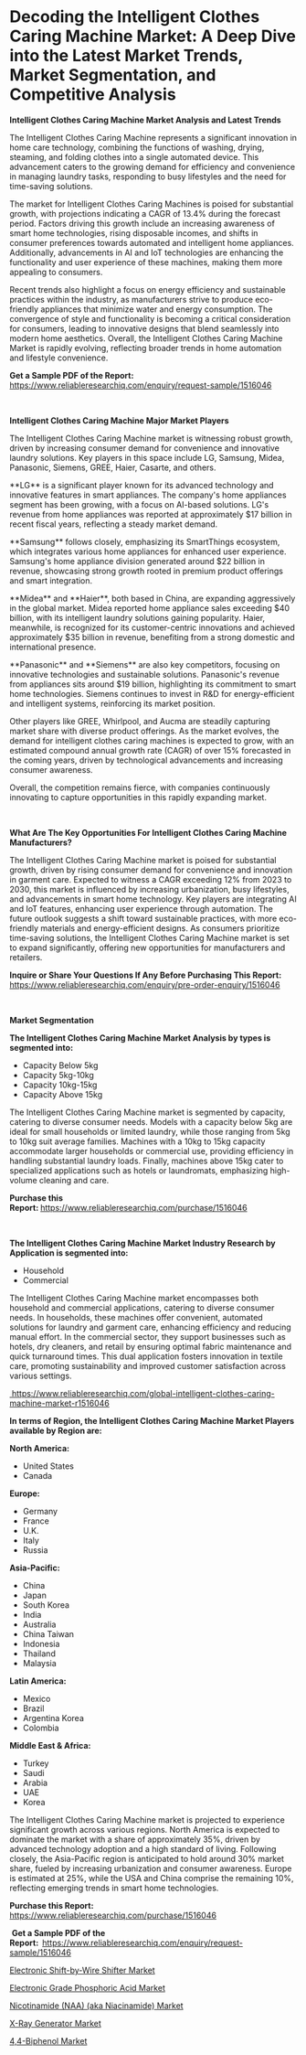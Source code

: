 <p><h1>Decoding the Intelligent Clothes Caring Machine Market: A Deep Dive into the Latest Market Trends, Market Segmentation, and Competitive Analysis</h1></p><p><strong>Intelligent Clothes Caring Machine Market Analysis and Latest Trends</strong></p>
<p><p>The Intelligent Clothes Caring Machine represents a significant innovation in home care technology, combining the functions of washing, drying, steaming, and folding clothes into a single automated device. This advancement caters to the growing demand for efficiency and convenience in managing laundry tasks, responding to busy lifestyles and the need for time-saving solutions.</p><p>The market for Intelligent Clothes Caring Machines is poised for substantial growth, with projections indicating a CAGR of 13.4% during the forecast period. Factors driving this growth include an increasing awareness of smart home technologies, rising disposable incomes, and shifts in consumer preferences towards automated and intelligent home appliances. Additionally, advancements in AI and IoT technologies are enhancing the functionality and user experience of these machines, making them more appealing to consumers.</p><p>Recent trends also highlight a focus on energy efficiency and sustainable practices within the industry, as manufacturers strive to produce eco-friendly appliances that minimize water and energy consumption. The convergence of style and functionality is becoming a critical consideration for consumers, leading to innovative designs that blend seamlessly into modern home aesthetics. Overall, the Intelligent Clothes Caring Machine Market is rapidly evolving, reflecting broader trends in home automation and lifestyle convenience.</p></p>
<p><strong>Get a Sample PDF of the Report:&nbsp;</strong> <a href="https://www.reliableresearchiq.com/enquiry/request-sample/1516046?utm_campaign=1732&utm_medium=2&utm_source=Github&utm_content=ia&utm_term=27102024&utm_id=intelligent-clothes-caring-machine">https://www.reliableresearchiq.com/enquiry/request-sample/1516046</a></p>
<p>&nbsp;</p>
<p><strong>Intelligent Clothes Caring Machine Major Market Players</strong></p>
<p><p>The Intelligent Clothes Caring Machine market is witnessing robust growth, driven by increasing consumer demand for convenience and innovative laundry solutions. Key players in this space include LG, Samsung, Midea, Panasonic, Siemens, GREE, Haier, Casarte, and others.</p><p>**LG** is a significant player known for its advanced technology and innovative features in smart appliances. The company's home appliances segment has been growing, with a focus on AI-based solutions. LG's revenue from home appliances was reported at approximately $17 billion in recent fiscal years, reflecting a steady market demand.</p><p>**Samsung** follows closely, emphasizing its SmartThings ecosystem, which integrates various home appliances for enhanced user experience. Samsung's home appliance division generated around $22 billion in revenue, showcasing strong growth rooted in premium product offerings and smart integration.</p><p>**Midea** and **Haier**, both based in China, are expanding aggressively in the global market. Midea reported home appliance sales exceeding $40 billion, with its intelligent laundry solutions gaining popularity. Haier, meanwhile, is recognized for its customer-centric innovations and achieved approximately $35 billion in revenue, benefiting from a strong domestic and international presence.</p><p>**Panasonic** and **Siemens** are also key competitors, focusing on innovative technologies and sustainable solutions. Panasonic's revenue from appliances sits around $19 billion, highlighting its commitment to smart home technologies. Siemens continues to invest in R&D for energy-efficient and intelligent systems, reinforcing its market position.</p><p>Other players like GREE, Whirlpool, and Aucma are steadily capturing market share with diverse product offerings. As the market evolves, the demand for intelligent clothes caring machines is expected to grow, with an estimated compound annual growth rate (CAGR) of over 15% forecasted in the coming years, driven by technological advancements and increasing consumer awareness. </p><p>Overall, the competition remains fierce, with companies continuously innovating to capture opportunities in this rapidly expanding market.</p></p>
<p>&nbsp;</p>
<p><strong>What Are The Key Opportunities For Intelligent Clothes Caring Machine Manufacturers?</strong></p>
<p><p>The Intelligent Clothes Caring Machine market is poised for substantial growth, driven by rising consumer demand for convenience and innovation in garment care. Expected to witness a CAGR exceeding 12% from 2023 to 2030, this market is influenced by increasing urbanization, busy lifestyles, and advancements in smart home technology. Key players are integrating AI and IoT features, enhancing user experience through automation. The future outlook suggests a shift toward sustainable practices, with more eco-friendly materials and energy-efficient designs. As consumers prioritize time-saving solutions, the Intelligent Clothes Caring Machine market is set to expand significantly, offering new opportunities for manufacturers and retailers.</p></p>
<p><strong>Inquire or Share Your Questions If Any Before Purchasing This Report:</strong> <a href="https://www.reliableresearchiq.com/enquiry/pre-order-enquiry/1516046?utm_campaign=1732&utm_medium=2&utm_source=Github&utm_content=ia&utm_term=27102024&utm_id=intelligent-clothes-caring-machine">https://www.reliableresearchiq.com/enquiry/pre-order-enquiry/1516046</a></p>
<p>&nbsp;</p>
<p><strong>Market Segmentation</strong></p>
<p><strong>The Intelligent Clothes Caring Machine Market Analysis by types is segmented into:</strong></p>
<p><ul><li>Capacity Below 5kg</li><li>Capacity 5kg-10kg</li><li>Capacity 10kg-15kg</li><li>Capacity Above 15kg</li></ul></p>
<p><p>The Intelligent Clothes Caring Machine market is segmented by capacity, catering to diverse consumer needs. Models with a capacity below 5kg are ideal for small households or limited laundry, while those ranging from 5kg to 10kg suit average families. Machines with a 10kg to 15kg capacity accommodate larger households or commercial use, providing efficiency in handling substantial laundry loads. Finally, machines above 15kg cater to specialized applications such as hotels or laundromats, emphasizing high-volume cleaning and care.</p></p>
<p><strong>Purchase this Report:&nbsp;</strong><a href="https://www.reliableresearchiq.com/purchase/1516046?utm_campaign=1732&utm_medium=2&utm_source=Github&utm_content=ia&utm_term=27102024&utm_id=intelligent-clothes-caring-machine">https://www.reliableresearchiq.com/purchase/1516046</a></p>
<p>&nbsp;</p>
<p><strong>The Intelligent Clothes Caring Machine Market Industry Research by Application is segmented into:</strong></p>
<p><ul><li>Household</li><li>Commercial</li></ul></p>
<p><p>The Intelligent Clothes Caring Machine market encompasses both household and commercial applications, catering to diverse consumer needs. In households, these machines offer convenient, automated solutions for laundry and garment care, enhancing efficiency and reducing manual effort. In the commercial sector, they support businesses such as hotels, dry cleaners, and retail by ensuring optimal fabric maintenance and quick turnaround times. This dual application fosters innovation in textile care, promoting sustainability and improved customer satisfaction across various settings.</p></p>
<p><a href="https://www.reliableresearchiq.com/global-intelligent-clothes-caring-machine-market-r1516046?utm_campaign=1732&utm_medium=2&utm_source=Github&utm_content=ia&utm_term=27102024&utm_id=intelligent-clothes-caring-machine">&nbsp;https://www.reliableresearchiq.com/global-intelligent-clothes-caring-machine-market-r1516046</a></p>
<p><strong>In terms of Region, the Intelligent Clothes Caring Machine Market Players available by Region are:</strong></p>
<p>
    <p> <strong> North America: </strong>
        <ul>
            <li>United States</li>
            <li>Canada</li>
        </ul>
        </p> 
    <p> <strong> Europe: </strong>
        <ul>
            <li>Germany</li>
            <li>France</li>
            <li>U.K.</li>
            <li>Italy</li>
            <li>Russia</li>
        </ul>
        </p> 
    <p> <strong> Asia-Pacific: </strong>
        <ul>
            <li>China</li>
            <li>Japan</li>
            <li>South Korea</li>
            <li>India</li>
            <li>Australia</li>
            <li>China Taiwan</li>
            <li>Indonesia</li>
            <li>Thailand</li>
            <li>Malaysia</li>
        </ul>
        </p> 
    <p> <strong> Latin America: </strong>
        <ul>
            <li>Mexico</li>
            <li>Brazil</li>
            <li>Argentina Korea</li>
            <li>Colombia</li>
        </ul>
        </p> 
    <p> <strong> Middle East & Africa: </strong>
        <ul>
            <li>Turkey</li>
            <li>Saudi</li>
            <li>Arabia</li>
            <li>UAE</li>
            <li>Korea</li>
        </ul>
    </p>
    </p>
<p><p>The Intelligent Clothes Caring Machine market is projected to experience significant growth across various regions. North America is expected to dominate the market with a share of approximately 35%, driven by advanced technology adoption and a high standard of living. Following closely, the Asia-Pacific region is anticipated to hold around 30% market share, fueled by increasing urbanization and consumer awareness. Europe is estimated at 25%, while the USA and China comprise the remaining 10%, reflecting emerging trends in smart home technologies.</p></p>
<p><strong>Purchase this Report: </strong><a href="https://www.reliableresearchiq.com/purchase/1516046?utm_campaign=1732&utm_medium=2&utm_source=Github&utm_content=ia&utm_term=27102024&utm_id=intelligent-clothes-caring-machine">https://www.reliableresearchiq.com/purchase/1516046</a></p>
<p>&nbsp;<strong>Get a Sample PDF of the Report:&nbsp;&nbsp;</strong><a href="https://www.reliableresearchiq.com/enquiry/request-sample/1516046?utm_campaign=1732&utm_medium=2&utm_source=Github&utm_content=ia&utm_term=27102024&utm_id=intelligent-clothes-caring-machine">https://www.reliableresearchiq.com/enquiry/request-sample/1516046</a></p>
<p><strong></strong></p>
<p><p><a href="https://github.com/JudyWalsh475/Market-Research-Report-List-1/blob/main/electronic-shift-by-wire-shifter-market.md?utm_campaign=1732&utm_medium=2&utm_source=Github&utm_content=ia&utm_term=27102024&utm_id=intelligent-clothes-caring-machine">Electronic Shift-by-Wire Shifter Market</a></p><p><a href="https://www.linkedin.com/pulse/electronic-grade-phosphoric-acid-market-size-segmentation-trends-i9bre?trk=public_post_embed_feed-article-content&utm_campaign=1732&utm_medium=2&utm_source=Github&utm_content=ia&utm_term=27102024&utm_id=intelligent-clothes-caring-machine">Electronic Grade Phosphoric Acid Market</a></p><p><a href="https://www.linkedin.com/pulse/nicotinamide-naa-aka-niacinamide-market-forecasts-trends-impact-ouyee?trk=public_post_embed_feed-article-content&utm_campaign=1732&utm_medium=2&utm_source=Github&utm_content=ia&utm_term=27102024&utm_id=intelligent-clothes-caring-machine">Nicotinamide (NAA) (aka Niacinamide) Market</a></p><p><a href="https://www.linkedin.com/pulse/x-ray-generator-market-shifts-strategic-analysis-2024-2031-d5pre?trk=public_post_embed_feed-article-content&utm_campaign=1732&utm_medium=2&utm_source=Github&utm_content=ia&utm_term=27102024&utm_id=intelligent-clothes-caring-machine">X-Ray Generator Market</a></p><p><a href="https://www.linkedin.com/pulse/comprehensive-44-biphenol-market-report-segmentation-type-application-escfe?trk=public_post_embed_feed-article-content&utm_campaign=1732&utm_medium=2&utm_source=Github&utm_content=ia&utm_term=27102024&utm_id=intelligent-clothes-caring-machine">4,4-Biphenol Market</a></p></p>